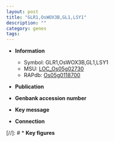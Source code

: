 ```yaml
---
layout: post
title: "GLR1,OsWOX3B,GL1,LSY1"
description: ""
category: genes
tags: 
---
```


* **Information**  
    + Symbol: GLR1,OsWOX3B,GL1,LSY1  
    + MSU: [LOC_Os05g02730](http://rice.uga.edu/cgi-bin/ORF_infopage.cgi?orf=LOC_Os05g02730)  
    + RAPdb: [Os05g0118700](http://rapdb.dna.affrc.go.jp/viewer/gbrowse_details/irgsp1?name=Os05g0118700)  

* **Publication**  

* **Genbank accession number**  

* **Key message**  

* **Connection**  

[//]: # * **Key figures**  



